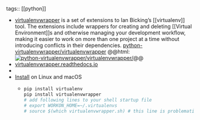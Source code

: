 tags:: [[python]]

- [virtualenvwrapper](https://pypi.org/project/virtualenvwrapper/) is a set of extensions to Ian Bicking’s [[virtualenv]] tool. The extensions include wrappers for creating and deleting [[Virtual Environment]]s and otherwise managing your development workflow, making it easier to work on more than one project at a time without introducing conflicts in their dependencies.
  [python-virtualenvwrapper/virtualenvwrapper](https://github.com/python-virtualenvwrapper/virtualenvwrapper)
  @@html: <a href="https://github.com/python-virtualenvwrapper/virtualenvwrapper/"><img src="https://github-readme-stats-astronomer.vercel.app/api/pin/?username=python-virtualenvwrapper&repo=virtualenvwrapper&theme=tokyonight" alt="python-virtualenvwrapper/virtualenvwrapper/"/></a>@@
- [virtualenvwrapper.readthedocs.io](https://virtualenvwrapper.readthedocs.io/)
-
- [Install](https://virtualenvwrapper.readthedocs.io/#introduction) on Linux and macOS
	- ```bash
	  pip install virtualenv
	  pip install virtualenvwrapper
	  # add following lines to your shell startup file
	  # export WORKON_HOME=~/.virtualenvs
	  # source $(which virtualenvwrapper.sh) # this line is problematic, need to find fix
	  ```